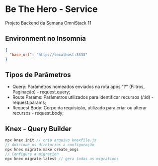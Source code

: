 # Be The Hero - Service
Projeto Backend da Semana OmniStack 11

## Environment no Insomnia
```json
{
  "base_url": "http://localhost:3333"
}
```
## Tipos de Parâmetros
* Query: Parâmetros nomeados enviados na rota após "?" (Filtros, Paginação) - request.query;
* Route Params: Parâmetros utilizados para identificar recursos (/:id) - request.params;
* Request Body: Corpo da requisição, utilizado para criar ou alterar recursos - request.body;

## Knex - Query Builder
```js
npx knex init // cria arquivo knexfile.js
// Adicione os diretorios a configuração
npx knex migrate:make create_ongs 
// Configure a migration
npx knex migrate:latest // gera todas as migrations
```